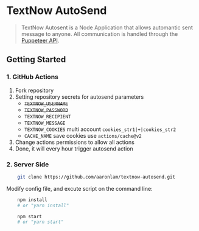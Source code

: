 # TextNow AutoSend

> TextNow Autosent is a Node Application that allows automantic sent message to anyone. All communication is handled through the [Puppeteer API](https://github.com/puppeteer/puppeteer/blob/v2.1.1/docs/api.md).

## Getting Started

### 1. GitHub Actions

1.  Fork repository
2.  Setting repository secrets for autosend parameters
    * ~~`TEXTNOW_USERNAME`~~
    * ~~`TEXTNOW_PASSWORD`~~
    * `TEXTNOW_RECIPIENT`
    * `TEXTNOW_MESSAGE`
    * `TEXTNOW_COOKIES` multi account `cookies_str1|+|cookies_str2`
    * `CACHE_NAME` save cookies use `actions/cache@v2`
3.  Change actions permissions to allow all actions
4.  Done, it will every hour trigger autosend action

### 2. Server Side

```bash
    git clone https://github.com/aaronlam/textnow-autosend.git
```

Modify config file, and excute script on the command line:

```bash
    npm install
    # or "yarn install"

    npm start
    # or "yarn start"
```
